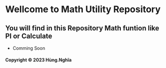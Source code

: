 # Wellcome to Math Utility Repository
## You will find in this Repository Math funtion like PI or Calculate
* Comming Soon
#### Copyright &#169; 2023 Hùng.Nghĩa